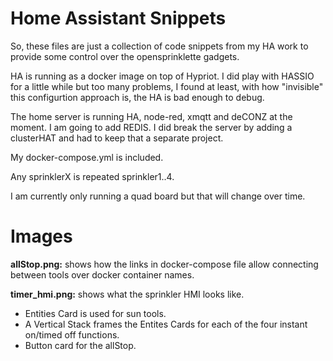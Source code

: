 # Home Assistant Snippets

So, these files are just a collection of code snippets from my HA work to provide some control over the opensprinklette gadgets.

HA is running as a docker image on top of Hypriot.  I did play with HASSIO for a little while but too many problems, I found at least, with how "invisible"
this configurtion approach is, the HA is bad enough to debug.

The home server is running HA, node-red, xmqtt and deCONZ at the moment.  I am going to add REDIS.   I did break the server by adding a clusterHAT and had to 
keep that a separate project.

My docker-compose.yml is included.

Any sprinklerX is repeated sprinkler1..4.   

I am currently only running a quad board but that will change over time.

# Images
**allStop.png:** shows how the links in docker-compose file allow connecting between tools over docker container names.

**timer_hmi.png:** shows what the sprinkler HMI looks like.  
- Entities Card is used for sun tools.  
- A Vertical Stack frames the Entites Cards for each of the four instant on/timed off functions.
- Button card for the allStop.

